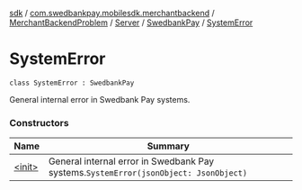 [sdk](../../../../../index.md) / [com.swedbankpay.mobilesdk.merchantbackend](../../../../index.md) / [MerchantBackendProblem](../../../index.md) / [Server](../../index.md) / [SwedbankPay](../index.md) / [SystemError](./index.md)

# SystemError

`class SystemError : SwedbankPay`

General internal error in Swedbank Pay systems.

### Constructors

| Name | Summary |
|---|---|
| [&lt;init&gt;](-init-.md) | General internal error in Swedbank Pay systems.`SystemError(jsonObject: JsonObject)` |
